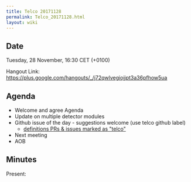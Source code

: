 ```yaml
---
title: Telco 20171128
permalink: Telco_20171128.html
layout: wiki
---
```


Date
----

Tuesday, 28 November, 16:30 CET (+0100)

<!-- end of autogeneration -->

Hangout Link:
<https://plus.google.com/hangouts/_/j72qwlvegiojjpt3a36pfhow5ua>


Agenda
------

-   Welcome and agree Agenda
-   Update on multiple detector modules
-   Github issue of the day - suggestions welcome (use telco github label)
    - [definitions PRs & issues marked as "telco"](https://github.com/nexusformat/definitions/labels/telco)
-   Next meeting
-   AOB

Minutes
-------

Present:

